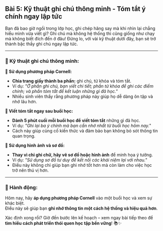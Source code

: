 ## Bài 5: Kỹ thuật ghi chú thông minh - Tóm tắt ý chính ngay lập tức

Bạn đã bao giờ ngồi trong lớp học, ghi chép hăng say mà khi nhìn lại chẳng hiểu mình vừa viết gì? Ghi chú mà không hệ thống thì cũng giống như chạy mà không biết đích đến ở đâu! Đừng lo, với vài kỹ thuật dưới đây, bạn sẽ trở thành bậc thầy ghi chú ngay lập tức.

---

### 📌 Kỹ thuật ghi chú thông minh:

**🔹 Sử dụng phương pháp Cornell:**
- **Chia trang giấy thành ba phần:** ghi chú, từ khóa và tóm tắt.  
- Ví dụ: *"Ở phần ghi chú, bạn viết chi tiết; phần từ khóa để ghi các điểm chính; và phần tóm tắt để kết luận những gì đã học."*  
- Nhiều sinh viên thấy rằng phương pháp này giúp họ dễ dàng ôn tập và nhớ lâu hơn.

**🔹 Viết tóm tắt ngay sau buổi học:**
- **Dành 5 phút cuối mỗi buổi học để viết tóm tắt** những gì đã học.  
- Ví dụ: *"Ghi lại ba ý chính mà bạn cần nhớ nhất từ buổi học hôm nay."*  
- Cách này giúp củng cố kiến thức và đảm bảo bạn không bỏ sót thông tin quan trọng.

**🔹 Sử dụng hình ảnh và sơ đồ:**
- **Thay vì chỉ ghi chữ, hãy vẽ sơ đồ hoặc hình ảnh** để minh họa ý tưởng.  
- Ví dụ: *"Sử dụng sơ đồ tư duy để kết nối các khái niệm lại với nhau."*  
- Điều này không chỉ giúp bạn ghi nhớ tốt hơn mà còn làm cho việc học trở nên thú vị hơn.

---

### 🚀 Hành động:

Hôm nay, hãy **áp dụng phương pháp Cornell** vào một buổi học và xem sự khác biệt.  
Điều này sẽ giúp bạn **ghi nhớ thông tin một cách hệ thống và hiệu quả hơn**.  

Xác định xong rồi? Giờ đến bước lên kế hoạch – xem ngay bài tiếp theo để **tìm hiểu cách phát triển thói quen học tập bền vững**! 📚✨